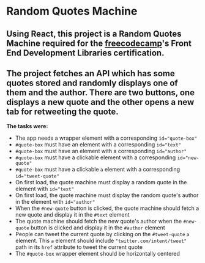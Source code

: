 # Random Quotes Machine

## Using React, this project is a Random Quotes Machine required for the [freecodecamp](https://www.freecodecamp.org)'s Front End Development Libraries certification.

## The project fetches an API which has some quotes stored and randomly displays one of them and the author. There are two buttons, one displays a new quote and the other opens a new tab for retweeting the quote.

**The tasks were:**
- The app needs a wrapper element with a corresponding `id="quote-box"`
- `#quote-box` must have an element with a corresponding `id="text"`
- `#quote-box` must have an element with a corresponding `id="author"`
- `#quote-box` must have a clickable element with a corresponding `id="new-quote"`
- `#quote-box` must have a clickable `a` element with a corresponding `id="tweet-quote"`
- On first load, the quote machine must display a random quote in the element with `id="text"`
- On first load, the quote machine must display the random quote's author in the element with `id="author"`
- When the `#new-quote` button is clicked, the quote machine should fetch a new quote and display it in the `#text` element
- The quote machine should fetch the new quote's author when the `#new-quote` button is clicked and display it in the `#author` element
- People can tweet the current quote by clicking on the `#tweet-quote` `a` element. This `a` element should include `"twitter.com/intent/tweet"` path in its `href` attribute to tweet the current quote
- The `#quote-box` wrapper element should be horizontally centered
